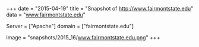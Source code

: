 
+++
date = "2015-04-19"
title = "Snapshot of http://www.fairmontstate.edu"
data = "www.fairmontstate.edu"

Server = ["Apache"]
domain = ["fairmontstate.edu"]

  image = "snapshots/2015_16/www.fairmontstate.edu.png"
+++
#
